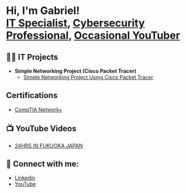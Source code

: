 <h1>Hi, I'm Gabriel! <br/><a href="https://www.linkedin.com/in/gabrieldphillips/">IT Specialist</a>, <a href="https://www.linkedin.com/in/gabrieldphillips/">Cybersecurity Professional</a>, <a href="https://www.youtube.com/@GabrielVids">Occasional YouTuber</a></h1>

<h2>👨‍💻 IT Projects</h2>

- <b>Simple Networking Project (Cisco Packet Tracer)</b>
  - [Simple Networking Project Using Cisco Packet Tracer](https://github.com/joshmadakor1/Algorithms-Practice)


<h2>Certifications</h2>

- [CompTIA Network+](https://imgur.com/a/TLMrijy)


<h2>📺 YouTube Videos</h2>

- [24HRS IN FUKUOKA JAPAN](https://www.youtube.com/watch?v=9dxGL17S6d0&t=153s&ab_channel=GabrielVlogs)


<h2> 🤳 Connect with me:</h2>

- [Linkedin](https://linkedin.com/in/gabrieldphillips)
- [YouTube](https://www.youtube.com/@GabrielVids)
